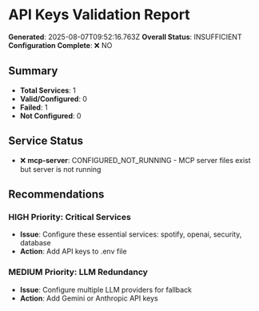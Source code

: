 # API Keys Validation Report

**Generated**: 2025-08-07T09:52:16.763Z
**Overall Status**: INSUFFICIENT
**Configuration Complete**: ❌ NO

## Summary

- **Total Services**: 1
- **Valid/Configured**: 0
- **Failed**: 1
- **Not Configured**: 0

## Service Status

- ❌ **mcp-server**: CONFIGURED_NOT_RUNNING - MCP server files exist but server is not running

## Recommendations

### HIGH Priority: Critical Services
- **Issue**: Configure these essential services: spotify, openai, security, database
- **Action**: Add API keys to .env file

### MEDIUM Priority: LLM Redundancy
- **Issue**: Configure multiple LLM providers for fallback
- **Action**: Add Gemini or Anthropic API keys

